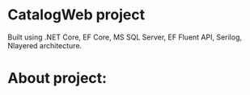 # CatalogWeb project
Built using .NET Core, EF Core, MS SQL Server, EF Fluent API, Serilog, Nlayered architecture.

# About project:

